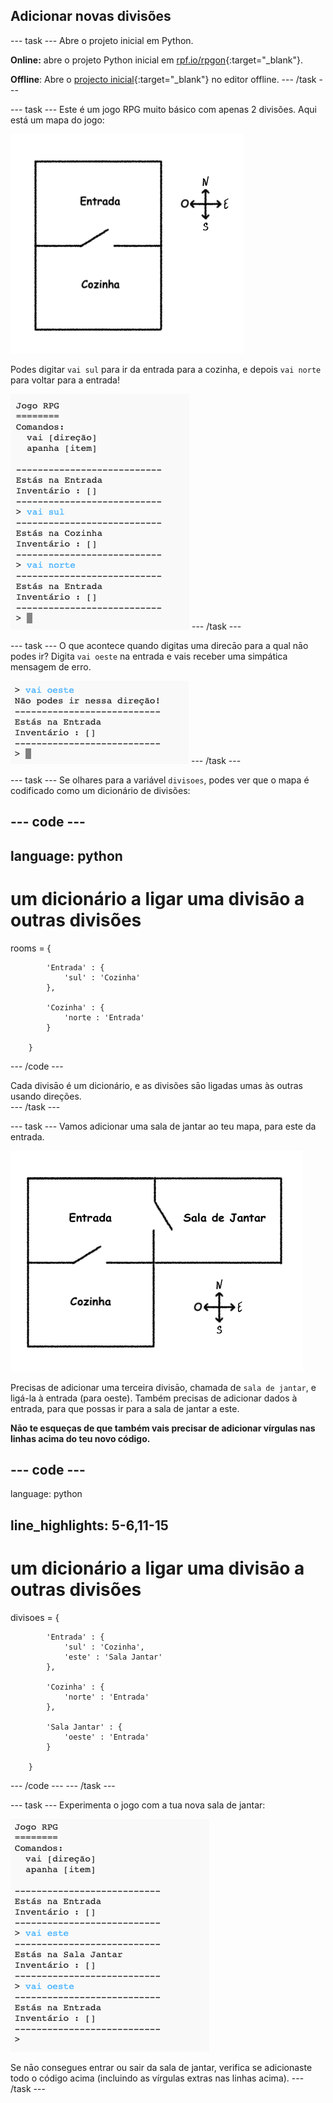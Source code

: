 ## Adicionar novas divisões

\--- task \--- Abre o projeto inicial em Python.

**Online:** abre o projeto Python inicial em [rpf.io/rpgon](http://rpf.io/rpgon){:target="_blank"}.

**Offline**: Abre o [projecto inicial](http://rpf.io/p/en/rpg-go){:target="_blank"} no editor offline. \--- /task \---

\--- task \--- Este é um jogo RPG muito básico com apenas 2 divisões. Aqui está um mapa do jogo:

![captura de ecrã](images/rpg-map1.png)

Podes digitar `vai sul` para ir da entrada para a cozinha, e depois `vai norte` para voltar para a entrada!

![captura de ecrã](images/rpg-controls.png) \--- /task \---

\--- task \--- O que acontece quando digitas uma direcāo para a qual nāo podes ir? Digita `vai oeste` na entrada e vais receber uma simpática mensagem de erro.

![captura de ecrã](images/rpg-error.png) \--- /task \---

\--- task \--- Se olhares para a variável `divisoes`, podes ver que o mapa é codificado como um dicionário de divisões:

## \--- code \---

## language: python

# um dicionário a ligar uma divisāo a outras divisões

rooms = {

            'Entrada' : {
                'sul' : 'Cozinha'
            },
    
            'Cozinha' : {
                'norte : 'Entrada'
            }
    
        }
    

\--- /code \---

Cada divisāo é um dicionário, e as divisões sāo ligadas umas às outras usando direções.  
\--- /task \---

\--- task \--- Vamos adicionar uma sala de jantar ao teu mapa, para este da entrada.

![captura de ecrã](images/rpg-dining.png)

Precisas de adicionar uma terceira divisāo, chamada de `sala de jantar`, e ligá-la à entrada (para oeste). Também precisas de adicionar dados à entrada, para que possas ir para a sala de jantar a este.

**Nāo te esqueças de que também vais precisar de adicionar vírgulas nas linhas acima do teu novo código.**

## \--- code \---

language: python

## line_highlights: 5-6,11-15

# um dicionário a ligar uma divisāo a outras divisões

divisoes = {

            'Entrada' : {
                'sul' : 'Cozinha',
                'este' : 'Sala Jantar'
            },
    
            'Cozinha' : {
                'norte' : 'Entrada'
            },
    
            'Sala Jantar' : {
                'oeste' : 'Entrada'
            }
    
        }
    

\--- /code \--- \--- /task \---

\--- task \--- Experimenta o jogo com a tua nova sala de jantar:

![captura de ecrã](images/rpg-dining-test.png)

Se nāo consegues entrar ou sair da sala de jantar, verifica se adicionaste todo o código acima (incluindo as vírgulas extras nas linhas acima). \--- /task \---
